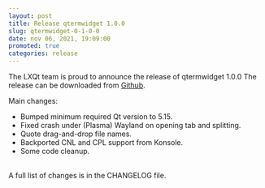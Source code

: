 ```yaml
---
layout: post
title: Release qtermwidget 1.0.0
slug: qtermwidget-0-1-0-0
date: nov 06, 2021, 19:09:00
promoted: true
categories: release
---
```

The LXQt team is proud to announce the release of qtermwidget 1.0.0
The release can be downloaded from [Github](https://github.com/lxqt/qtermwidget/releases).

Main changes:

 * Bumped minimum required Qt version to 5.15.
 * Fixed crash under (Plasma) Wayland on opening tab and splitting.
 * Quote drag-and-drop file names.
 * Backported CNL and CPL support from Konsole.
 * Some code cleanup.


<br/>
A full list of changes is in the CHANGELOG file.
<br/>
